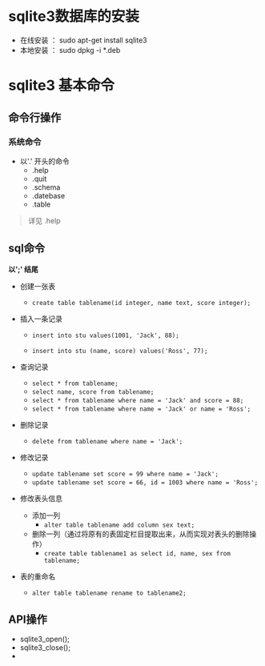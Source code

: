 # sqlite3数据库的安装
* 在线安装 ： sudo apt-get install sqlite3
* 本地安装 ： sudo dpkg -i *.deb

# sqlite3 基本命令
## 命令行操作
### 系统命令
* 以'.' 开头的命令
   * .help
   * .quit
   * .schema
   * .datebase
   * .table
> 详见 .help

## sql命令
**以';' 结尾**

* 创建一张表

  * `create table tablename(id integer, name text, score integer);`
* 插入一条记录

  * `insert into stu values(1001, 'Jack', 88);`

  * `insert into stu (name, score) values('Ross', 77);`
   
* 查询记录
  * `select * from tablename;`
  * `select name, score from tablename;`
  * `select * from tablename where name = 'Jack' and score = 88;`
  * `select * from tablename where name = 'Jack' or name = 'Ross';`

* 删除记录
  * `delete from tablename where name = 'Jack';`
  
* 修改记录
  * `update tablename set score = 99 where name = 'Jack';`
  * `update tablename set score = 66, id = 1003 where name = 'Ross';`

* 修改表头信息
  * 添加一列
     * `alter table tablename add column sex text;`
  * 删除一列（通过将原有的表固定栏目提取出来，从而实现对表头的删除操作）
    *  `create table tablename1 as select id, name, sex from tablename;`

* 表的重命名
  * `alter table tablename rename to tablename2;`



## API操作

* sqlite3_open();
* sqlite3_close();
* 